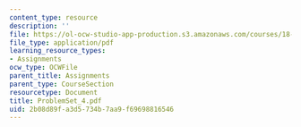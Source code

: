 ```yaml
---
content_type: resource
description: ''
file: https://ol-ocw-studio-app-production.s3.amazonaws.com/courses/18-04-complex-variables-with-applications-fall-1999/2b08d89fa3d5734b7aa9f69698816546_ProblemSet_4.pdf
file_type: application/pdf
learning_resource_types:
- Assignments
ocw_type: OCWFile
parent_title: Assignments
parent_type: CourseSection
resourcetype: Document
title: ProblemSet_4.pdf
uid: 2b08d89f-a3d5-734b-7aa9-f69698816546
---
```

